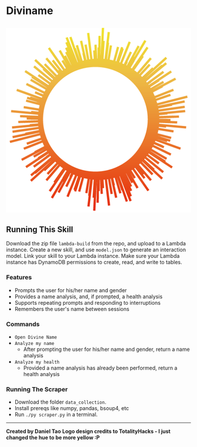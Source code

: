 # Diviname
![](/logo.png)
---

## Running This Skill

Download the zip file `lambda-build` from the repo, and upload to a Lambda instance.
Create a new skill, and use `model.json` to generate an interaction model. Link your skill to your Lambda instance.
Make sure your Lambda instance has DynamoDB permissions to create, read, and write to tables.

### Features

- Prompts the user for his/her name and gender
- Provides a name analysis, and, if prompted, a health analysis
- Supports repeating prompts and responding to interruptions
- Remembers the user's name between sessions

### Commands

- `Open Divine Name`
- `Analyze my name`
  - After prompting the user for his/her name and gender, return a name analysis
- `Analyze my health`
  - Provided a name analysis has already been performed, return a health analysis

### Running The Scraper

- Download the folder `data_collection`.
- Install prereqs like numpy, pandas, bsoup4, etc
- Run `./py scraper.py` in a terminal.

---

**Created by Daniel Tao**
**Logo design credits to TotalityHacks - I just changed the hue to be more yellow :P**
